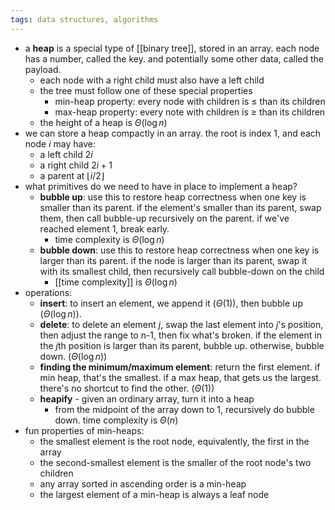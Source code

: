 ```yaml
---
tags: data structures, algorithms
---
```


- a **heap** is a special type of [[binary tree]], stored in an array. each node has a number, called the key. and potentially some other data, called the payload.
	- each node with a right child must also have a left child
	- the tree must follow one of these special properties
		- min-heap property: every node with children is $\leq$ than its children
		- max-heap property: every note with children is $\geq$ than its children
	- the height of a heap is $\Theta(\log n)$
- we can store a heap compactly in an array. the root is index $1$, and each node $i$ may have:
	- a left child $2i$
	- a right child $2i + 1$
	- a parent at $\lfloor{i / 2}\rfloor$
- what primitives do we need to have in place to implement a heap?
	- **bubble up**: use this to restore heap correctness when one key is smaller than its parent. if the element's smaller than its parent, swap them, then call bubble-up recursively on the parent. if we've reached element 1, break early.
		- time complexity is $\Theta(\log n)$
	- **bubble down**: use this to restore heap correctness when one key is larger than its parent. if the node is larger than its parent, swap it with its smallest child, then recursively call bubble-down on the child
		- [[time complexity]] is $\Theta(\log n)$
- operations:
	- **insert**: to insert an element, we append it ($\Theta(1)$), then bubble up ($\Theta(\log n)$).
	- **delete**: to delete an element $j$, swap the last element into $j$'s position, then adjust the range to n-1, then fix what's broken. if the element in the $j$th position is larger than its parent, bubble up. otherwise, bubble down. ($\Theta(\log n)$)
	- **finding the minimum/maximum element**: return the first element. if min heap, that's the smallest. if a max heap, that gets us the largest. there's no shortcut to find the other. ($\Theta(1)$)
	- **heapify** - given an ordinary array, turn it into a heap
		- from the midpoint of the array down to 1, recursively do bubble down. time complexity is $\Theta(n)$
- fun properties of min-heaps:
	- the smallest element is the root node, equivalently, the first in the array
	- the second-smallest element is the smaller of the root node's two children
	- any array sorted in ascending order is a min-heap
	- the largest element of a min-heap is always a leaf node